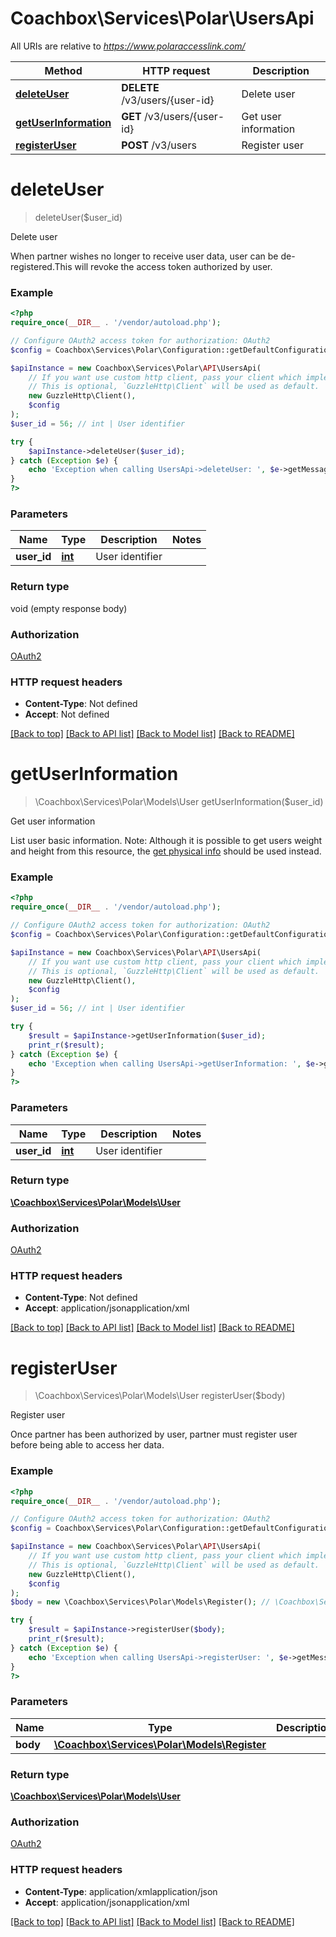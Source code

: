 # Coachbox\Services\Polar\UsersApi

All URIs are relative to *https://www.polaraccesslink.com/*

Method | HTTP request | Description
------------- | ------------- | -------------
[**deleteUser**](UsersApi.md#deleteUser) | **DELETE** /v3/users/{user-id} | Delete user
[**getUserInformation**](UsersApi.md#getUserInformation) | **GET** /v3/users/{user-id} | Get user information
[**registerUser**](UsersApi.md#registerUser) | **POST** /v3/users | Register user

# **deleteUser**
> deleteUser($user_id)

Delete user

When partner wishes no longer to receive user data, user can be de-registered.This will revoke the access token authorized by user.

### Example
```php
<?php
require_once(__DIR__ . '/vendor/autoload.php');

// Configure OAuth2 access token for authorization: OAuth2
$config = Coachbox\Services\Polar\Configuration::getDefaultConfiguration()->setAccessToken('YOUR_ACCESS_TOKEN');

$apiInstance = new Coachbox\Services\Polar\API\UsersApi(
    // If you want use custom http client, pass your client which implements `GuzzleHttp\ClientInterface`.
    // This is optional, `GuzzleHttp\Client` will be used as default.
    new GuzzleHttp\Client(),
    $config
);
$user_id = 56; // int | User identifier

try {
    $apiInstance->deleteUser($user_id);
} catch (Exception $e) {
    echo 'Exception when calling UsersApi->deleteUser: ', $e->getMessage(), PHP_EOL;
}
?>
```

### Parameters

Name | Type | Description  | Notes
------------- | ------------- | ------------- | -------------
 **user_id** | [**int**](../Model/.md)| User identifier |

### Return type

void (empty response body)

### Authorization

[OAuth2](../../README.md#OAuth2)

### HTTP request headers

 - **Content-Type**: Not defined
 - **Accept**: Not defined

[[Back to top]](#) [[Back to API list]](../../README.md#documentation-for-api-endpoints) [[Back to Model list]](../../README.md#documentation-for-models) [[Back to README]](../../README.md)

# **getUserInformation**
> \Coachbox\Services\Polar\Models\User getUserInformation($user_id)

Get user information

List user basic information. Note: Although it is possible to get users weight and height from this resource, the [get physical info](#get-physical-info) should be used instead.

### Example
```php
<?php
require_once(__DIR__ . '/vendor/autoload.php');

// Configure OAuth2 access token for authorization: OAuth2
$config = Coachbox\Services\Polar\Configuration::getDefaultConfiguration()->setAccessToken('YOUR_ACCESS_TOKEN');

$apiInstance = new Coachbox\Services\Polar\API\UsersApi(
    // If you want use custom http client, pass your client which implements `GuzzleHttp\ClientInterface`.
    // This is optional, `GuzzleHttp\Client` will be used as default.
    new GuzzleHttp\Client(),
    $config
);
$user_id = 56; // int | User identifier

try {
    $result = $apiInstance->getUserInformation($user_id);
    print_r($result);
} catch (Exception $e) {
    echo 'Exception when calling UsersApi->getUserInformation: ', $e->getMessage(), PHP_EOL;
}
?>
```

### Parameters

Name | Type | Description  | Notes
------------- | ------------- | ------------- | -------------
 **user_id** | [**int**](../Model/.md)| User identifier |

### Return type

[**\Coachbox\Services\Polar\Models\User**](../Model/User.md)

### Authorization

[OAuth2](../../README.md#OAuth2)

### HTTP request headers

 - **Content-Type**: Not defined
 - **Accept**: application/jsonapplication/xml

[[Back to top]](#) [[Back to API list]](../../README.md#documentation-for-api-endpoints) [[Back to Model list]](../../README.md#documentation-for-models) [[Back to README]](../../README.md)

# **registerUser**
> \Coachbox\Services\Polar\Models\User registerUser($body)

Register user

Once partner has been authorized by user, partner must register user before being able to access her data.

### Example
```php
<?php
require_once(__DIR__ . '/vendor/autoload.php');

// Configure OAuth2 access token for authorization: OAuth2
$config = Coachbox\Services\Polar\Configuration::getDefaultConfiguration()->setAccessToken('YOUR_ACCESS_TOKEN');

$apiInstance = new Coachbox\Services\Polar\API\UsersApi(
    // If you want use custom http client, pass your client which implements `GuzzleHttp\ClientInterface`.
    // This is optional, `GuzzleHttp\Client` will be used as default.
    new GuzzleHttp\Client(),
    $config
);
$body = new \Coachbox\Services\Polar\Models\Register(); // \Coachbox\Services\Polar\Models\Register | 

try {
    $result = $apiInstance->registerUser($body);
    print_r($result);
} catch (Exception $e) {
    echo 'Exception when calling UsersApi->registerUser: ', $e->getMessage(), PHP_EOL;
}
?>
```

### Parameters

Name | Type | Description  | Notes
------------- | ------------- | ------------- | -------------
 **body** | [**\Coachbox\Services\Polar\Models\Register**](../Model/Register.md)|  |

### Return type

[**\Coachbox\Services\Polar\Models\User**](../Model/User.md)

### Authorization

[OAuth2](../../README.md#OAuth2)

### HTTP request headers

 - **Content-Type**: application/xmlapplication/json
 - **Accept**: application/jsonapplication/xml

[[Back to top]](#) [[Back to API list]](../../README.md#documentation-for-api-endpoints) [[Back to Model list]](../../README.md#documentation-for-models) [[Back to README]](../../README.md)


